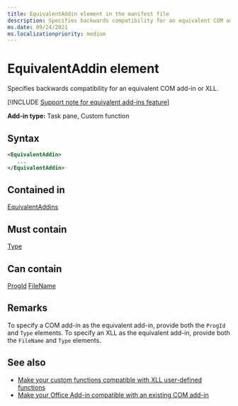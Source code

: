 ```yaml
---
title: EquivalentAddin element in the manifest file
description: Specifies backwards compatibility for an equivalent COM add-in or XLL.
ms.date: 09/24/2021
ms.localizationpriority: medium
---
```


# EquivalentAddin element

Specifies backwards compatibility for an equivalent COM add-in or XLL.

[!INCLUDE [Support note for equivalent add-ins feature](../../includes/equivalent-add-in-support-note.md)]

**Add-in type:** Task pane, Custom function

## Syntax

```XML
<EquivalentAddin>
   ...
</EquivalentAddin>
```

## Contained in

[EquivalentAddins](equivalentaddins.md)

## Must contain

[Type](type.md)

## Can contain

[ProgId](progid.md)
[FileName](filename.md)

## Remarks

To specify a COM add-in as the equivalent add-in, provide both the `ProgId` and `Type` elements. To specify an XLL as the equivalent add-in, provide both the `FileName` and `Type` elements.

## See also

- [Make your custom functions compatible with XLL user-defined functions](../../excel/make-custom-functions-compatible-with-xll-udf.md)
- [Make your Office Add-in compatible with an existing COM add-in](../../develop/make-office-add-in-compatible-with-existing-com-add-in.md)